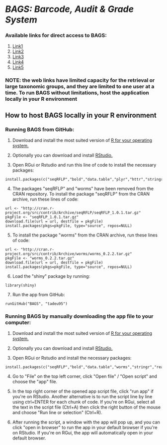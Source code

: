 # *BAGS: Barcode, Audit & Grade System*

### Available links for direct access to BAGS:
1. [Link1](https://tadeu-apps.shinyapps.io/bags)
2. [Link2](https://tadeu-apps.shinyapps.io/bags2)
3. [Link3](https://tadeu-apps.shinyapps.io/bags3)
4. [Link4](https://tadeu-apps.shinyapps.io/bags4)
5. [Link5](https://tadeu-apps.shinyapps.io/bags5)

### NOTE: the web links have limited capacity for the retrieval or large taxonomic groups, and they are limited to one user at a time. To run BAGS without limitations, host the application locally in your R environment

## **How to host BAGS locally in your R environment**

### Running BAGS from GitHub:

1. Download and install the most suited version of [R for your operating system.](https://www.r-project.org/)

2. Optionally you can download and install [RStudio.](https://rstudio.com/products/rstudio/download/)

3. Open RGui or Rstudio and run this line of code to install the necessary packages:
```
install.packages(c("seqRFLP","bold","data.table","plyr","httr","stringr","readr","fingerprint","dplyr","ggplot2","shiny","shinyWidgets","snakecase"))
```
4. The packages "seqRFLP" and "worms" have been removed from the CRAN repository. To install the package "seqRFLP" from the CRAN archive, run these lines of code:
```
url <- "http://cran.r-project.org/src/contrib/Archive/seqRFLP/seqRFLP_1.0.1.tar.gz"
pkgFile <- "seqRFLP_1.0.1.tar.gz"
download.file(url = url, destfile = pkgFile)
install.packages(pkgs=pkgFile, type="source", repos=NULL)
```
5. To install the package "worms" from the CRAN archive, run these  lines of code:
```
url <- "http://cran.r-project.org/src/contrib/Archive/worms/worms_0.2.2.tar.gz"
pkgFile <- "worms_0.2.2.tar.gz"
download.file(url = url, destfile = pkgFile)
install.packages(pkgs=pkgFile, type="source", repos=NULL)
```
6. Load the "shiny" package by running:
```
library(shiny)
```
7. Run the app from GitHub:
```
runGitHub("BAGS", "tadeu95")
```

### Running BAGS by manually downloading the app file to your computer:

1. Download and install the most suited version of [R for your operating system.](https://www.r-project.org/)

2. Optionally you can download and install [RStudio.](https://rstudio.com/products/rstudio/download/)

3. Open RGui or Rstudio and install the necessary packages:
```
install.packages(c("seqRFLP","bold","data.table","worms","stringr","readr","fingerprint","dplyr","ggplot2","shiny","shinyWidgets","snakecase"))
```
4. Go to "File" on the top left corner, click "Open file" / "Open script" and choose the "app" file.

5. In the top right corner of the opened app script file, click "run app" if you're on RStudio. Another alternative is to run the script line by line using ctrl+ENTER for each chunk of code. If you're on RGui, select all the text in the script file (Ctrl+A) then click the right button of the mouse and choose "Run line or selection" (Ctrl+R).

6. After running the script, a window with the app will pop up, and you can click "open in browser" to run the app in your default browser if you're on RStudio. 
If you're on RGui, the app will automatically open in your default browser.



